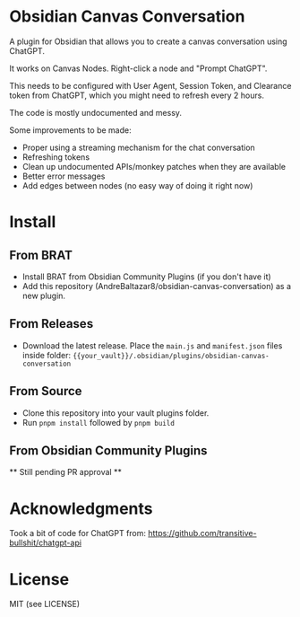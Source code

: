 # Obsidian Canvas Conversation

A plugin for Obsidian that allows you to create a canvas conversation using ChatGPT.

It works on Canvas Nodes. Right-click a node and "Prompt ChatGPT".

This needs to be configured with User Agent, Session Token, and Clearance token from ChatGPT, which you might need to refresh every 2 hours.

The code is mostly undocumented and messy.

Some improvements to be made:

-   Proper using a streaming mechanism for the chat conversation
-   Refreshing tokens
-   Clean up undocumented APIs/monkey patches when they are available
-   Better error messages
-   Add edges between nodes (no easy way of doing it right now)

# Install

## From BRAT

-   Install BRAT from Obsidian Community Plugins (if you don't have it)
-   Add this repository (AndreBaltazar8/obsidian-canvas-conversation) as a new plugin.

## From Releases

-   Download the latest release. Place the `main.js` and `manifest.json` files inside folder: `{{your_vault}}/.obsidian/plugins/obsidian-canvas-conversation`

## From Source

-   Clone this repository into your vault plugins folder.
-   Run `pnpm install` followed by `pnpm build`

## From Obsidian Community Plugins

** Still pending PR approval **

# Acknowledgments

Took a bit of code for ChatGPT from: https://github.com/transitive-bullshit/chatgpt-api

# License

MIT (see LICENSE)
